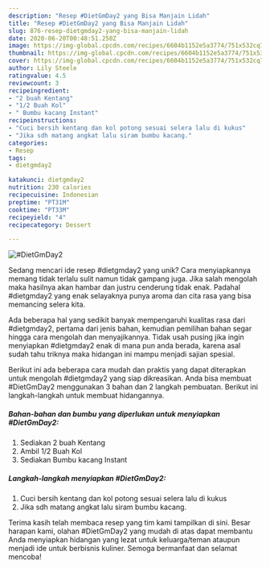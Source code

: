 ```yaml
---
description: "Resep #DietGmDay2 yang Bisa Manjain Lidah"
title: "Resep #DietGmDay2 yang Bisa Manjain Lidah"
slug: 876-resep-dietgmday2-yang-bisa-manjain-lidah
date: 2020-06-20T00:48:51.250Z
image: https://img-global.cpcdn.com/recipes/6604b1152e5a3774/751x532cq70/dietgmday2-foto-resep-utama.jpg
thumbnail: https://img-global.cpcdn.com/recipes/6604b1152e5a3774/751x532cq70/dietgmday2-foto-resep-utama.jpg
cover: https://img-global.cpcdn.com/recipes/6604b1152e5a3774/751x532cq70/dietgmday2-foto-resep-utama.jpg
author: Lily Steele
ratingvalue: 4.5
reviewcount: 3
recipeingredient:
- "2 buah Kentang"
- "1/2 Buah Kol"
- " Bumbu kacang Instant"
recipeinstructions:
- "Cuci bersih kentang dan kol potong sesuai selera lalu di kukus"
- "Jika sdh matang angkat lalu siram bumbu kacang."
categories:
- Resep
tags:
- dietgmday2

katakunci: dietgmday2 
nutrition: 230 calories
recipecuisine: Indonesian
preptime: "PT31M"
cooktime: "PT33M"
recipeyield: "4"
recipecategory: Dessert

---
```



![#DietGmDay2](https://img-global.cpcdn.com/recipes/6604b1152e5a3774/751x532cq70/dietgmday2-foto-resep-utama.jpg)

Sedang mencari ide resep #dietgmday2 yang unik? Cara menyiapkannya memang tidak terlalu sulit namun tidak gampang juga. Jika salah mengolah maka hasilnya akan hambar dan justru cenderung tidak enak. Padahal #dietgmday2 yang enak selayaknya punya aroma dan cita rasa yang bisa memancing selera kita.



Ada beberapa hal yang sedikit banyak mempengaruhi kualitas rasa dari #dietgmday2, pertama dari jenis bahan, kemudian pemilihan bahan segar hingga cara mengolah dan menyajikannya. Tidak usah pusing jika ingin menyiapkan #dietgmday2 enak di mana pun anda berada, karena asal sudah tahu triknya maka hidangan ini mampu menjadi sajian spesial.


Berikut ini ada beberapa cara mudah dan praktis yang dapat diterapkan untuk mengolah #dietgmday2 yang siap dikreasikan. Anda bisa membuat #DietGmDay2 menggunakan 3 bahan dan 2 langkah pembuatan. Berikut ini langkah-langkah untuk membuat hidangannya.

<!--inarticleads1-->

##### Bahan-bahan dan bumbu yang diperlukan untuk menyiapkan #DietGmDay2:

1. Sediakan 2 buah Kentang
1. Ambil 1/2 Buah Kol
1. Sediakan  Bumbu kacang Instant




<!--inarticleads2-->

##### Langkah-langkah menyiapkan #DietGmDay2:

1. Cuci bersih kentang dan kol potong sesuai selera lalu di kukus
1. Jika sdh matang angkat lalu siram bumbu kacang.




Terima kasih telah membaca resep yang tim kami tampilkan di sini. Besar harapan kami, olahan #DietGmDay2 yang mudah di atas dapat membantu Anda menyiapkan hidangan yang lezat untuk keluarga/teman ataupun menjadi ide untuk berbisnis kuliner. Semoga bermanfaat dan selamat mencoba!
